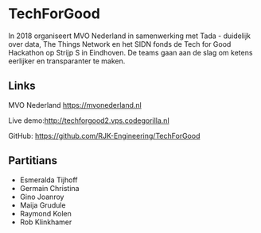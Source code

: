 # TechForGood

<p>In 2018 organiseert MVO Nederland in samenwerking met Tada - duidelijk over data, The Things Network en het SIDN fonds de Tech for Good Hackathon op Strijp S in Eindhoven. De teams gaan aan de slag om ketens eerlijker en transparanter te maken. </p>

<h2>Links</h2>
<p>MVO Nederland <a href="https://mvonederland.nl/event/tech-good-hackathon-track-trace-de-keten">https://mvonederland.nl</a></p>
<p>Live demo:<a href="http://techforgood2.vps.codegorilla.nl" target="_blank">http://techforgood2.vps.codegorilla.nl</a></p>
<p>GitHub: <a href="https://github.com/RJK-Engineering/TechForGood" target="_blank">https://github.com/RJK-Engineering/TechForGood</a></p>

<h2>Partitians</h2>
<ul>
	<li>Esmeralda Tijhoff</li>
	<li>Germain Christina</li>
	<li>Gino Joanroy</li>
	<li>Maija Grudule</li>
	<li>Raymond Kolen</li>
	<li>Rob Klinkhamer</li>
</ul>	

